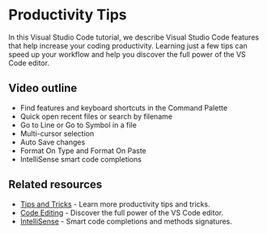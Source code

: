 Productivity Tips
=================

In this Visual Studio Code tutorial, we describe Visual Studio Code features that help increase your coding productivity. Learning just a few tips can speed up your workflow and help you discover the full power of the VS Code editor.

Video outline
-------------

-   Find features and keyboard shortcuts in the Command Palette
-   Quick open recent files or search by filename
-   Go to Line or Go to Symbol in a file
-   Multi-cursor selection
-   Auto Save changes
-   Format On Type and Format On Paste
-   IntelliSense smart code completions

Related resources
-----------------

-   [Tips and Tricks](/docs/getstarted/tips-and-tricks.md) - Learn more productivity tips and tricks.
-   [Code Editing](/docs/editor/codebasics.md) - Discover the full power of the VS Code editor.
-   [IntelliSense](/docs/editor/intellisense.md) - Smart code completions and methods signatures.
